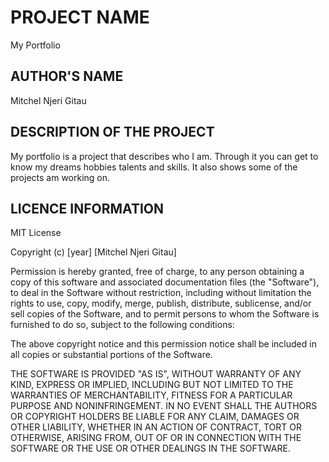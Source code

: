 # PROJECT NAME

My Portfolio

## AUTHOR'S NAME

Mitchel Njeri Gitau

## DESCRIPTION OF THE PROJECT

My portfolio is a project that describes who I am. Through it you can get to know my dreams hobbies talents and skills. It also shows some of the projects am working on.

## LICENCE INFORMATION

MIT License

Copyright (c) [year] [Mitchel Njeri Gitau]

Permission is hereby granted, free of charge, to any person obtaining a copy
of this software and associated documentation files (the "Software"), to deal
in the Software without restriction, including without limitation the rights
to use, copy, modify, merge, publish, distribute, sublicense, and/or sell
copies of the Software, and to permit persons to whom the Software is
furnished to do so, subject to the following conditions:

The above copyright notice and this permission notice shall be included in all
copies or substantial portions of the Software.

THE SOFTWARE IS PROVIDED "AS IS", WITHOUT WARRANTY OF ANY KIND, EXPRESS OR
IMPLIED, INCLUDING BUT NOT LIMITED TO THE WARRANTIES OF MERCHANTABILITY,
FITNESS FOR A PARTICULAR PURPOSE AND NONINFRINGEMENT. IN NO EVENT SHALL THE
AUTHORS OR COPYRIGHT HOLDERS BE LIABLE FOR ANY CLAIM, DAMAGES OR OTHER
LIABILITY, WHETHER IN AN ACTION OF CONTRACT, TORT OR OTHERWISE, ARISING FROM,
OUT OF OR IN CONNECTION WITH THE SOFTWARE OR THE USE OR OTHER DEALINGS IN THE
SOFTWARE.
